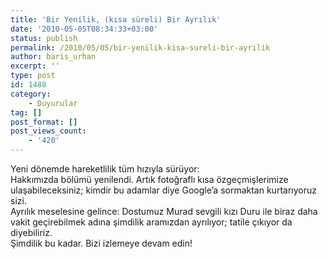 ```yaml
---
title: 'Bir Yenilik, (kısa süreli) Bir Ayrılık'
date: '2010-05-05T08:34:33+03:00'
status: publish
permalink: /2010/05/05/bir-yenilik-kisa-sureli-bir-ayrilik
author: baris_urhan
excerpt: ''
type: post
id: 1488
category:
    - Duyurular
tag: []
post_format: []
post_views_count:
    - '420'
---
```

Yeni dönemde hareketlilik tüm hızıyla sürüyor:  
Hakkımızda bölümü yenilendi. Artık fotoğraflı kısa özgeçmişlerimize ulaşabileceksiniz; kimdir bu adamlar diye Google’a sormaktan kurtarıyoruz sizi.  
Ayrılık meselesine gelince: Dostumuz Murad sevgili kızı Duru ile biraz daha vakit geçirebilmek adına şimdilik aramızdan ayrılıyor; tatile çıkıyor da diyebiliriz.  
Şimdilik bu kadar. Bizi izlemeye devam edin!